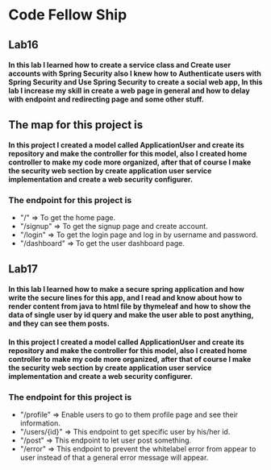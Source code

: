 # Code Fellow Ship
## Lab16
#### In this lab I learned how to create a service class and Create user accounts with Spring Security also I knew how to Authenticate users with Spring Security and Use Spring Security to create a social web app, In this lab I increase my skill in create a web page in general and how to delay with endpoint and redirecting page and some other stuff.

## The map for this project is
#### In this project I created a model called ApplicationUser and create its repository and make the controller for this model, also I created home controller to make my code more organized, after that of course I make the security web section by create application user service implementation and create a web security configurer.
### The endpoint for this project is 
- "/" => To get the home page.
- "/signup" => To get the signup page and  create account.
- "/login" => To get the login page and log in by username and password.
- "/dashboard" => To get the user dashboard page.


## Lab17
#### In this lab I learned how to make a secure spring application and how write the secure lines for this app, and I read and know about how to render content from java to html file by thymeleaf and how to show the data of single user by id query and make the user able to post anything, and they can see them posts. 
#### In this project I created a model called ApplicationUser and create its repository and make the controller for this model, also I created home controller to make my code more organized, after that of course I make the security web section by create application user service implementation and create a web security configurer.
### The endpoint for this project is 
- "/profile" => Enable users to go to them profile page and see their information.
- "/users/{id}" => This endpoint to get specific user by his/her id.
- "/post" => This endpoint to let user post something.
- "/error" => This endpoint to prevent the whitelabel error from appear to user instead of that a general error message will appear.

